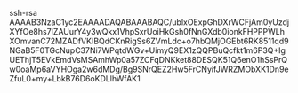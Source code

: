 ssh-rsa AAAAB3NzaC1yc2EAAAADAQABAAABAQC/ublxOExpGhDXrWCFjAm0yUzdjXYfOe8hs7IZAUurY4y3wQkx1VhpSxrUoiHkGsh0fNnGXdb0ionkFHPPPWLhXOmvanC72MZADfVKIBQdCKnRigSs6ZVmLdc+o7hbQMjOGEbt6RK8511qd9NGaB5F0TGcNupC37Ni7WPqtdWGv+UimyQ9EX1zQQPBuQcfkt1m6P3Q+IgUEThjT5EVkEmdVsMSAmhWp0a57ZCFqDNKket88DESQK51Q6enO1hSsPrQw0oaMp6aVYHOga2w6dMDg/Bg9SNrQEZ2Hw5FrCNyifJWRZMObXK1Dn9eZfuL0+my+LbkB76D6oKDLlhWfAK1
